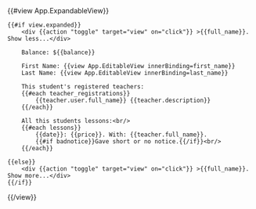 <div>
{{#view App.ExpandableView}}
	
	{{#if view.expanded}}
		<div {{action "toggle" target="view" on="click"}} >{{full_name}}. Show less...</div>

		Balance: ${{balance}}

		First Name: {{view App.EditableView innerBinding=first_name}}
		Last Name: {{view App.EditableView innerBinding=last_name}}

		This student's registered teachers:
		{{#each teacher_registrations}}
			{{teacher.user.full_name}} {{teacher.description}}
		{{/each}}

		All this students lessons:<br/>
		{{#each lessons}}
			{{date}}: {{price}}. With: {{teacher.full_name}}.
			{{#if badnotice}}Gave short or no notice.{{/if}}<br/>
		{{/each}}

	{{else}}
		<div {{action "toggle" target="view" on="click"}} >{{full_name}}. Show more...</div>
	{{/if}}

{{/view}}
</div>
